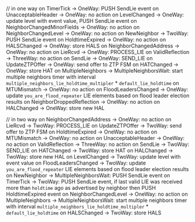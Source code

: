 // in one way
on TimerTick                  -> OneWay: PUSH SendLie event
on UnacceptableHeader         -> OneWay: no action
on LevelChanged               -> OneWay: update level with event value, PUSH SendLie event
on NeighborChangedMinorFields -> OneWay: no action
on NeighborChangedLevel       -> OneWay: no action
on NewNeighbor                -> TwoWay: PUSH SendLie event
on HoldtimeExpired            -> OneWay: no action
on HALSChanged                -> OneWay: store HALS
on NeighborChangedAddress     -> OneWay: no action
on LieRcvd                    -> OneWay: PROCESS_LIE
on ValidReflection            -> ThreeWay: no action
on SendLie                    -> OneWay: SEND_LIE
on UpdateZTPOffer             -> OneWay: send offer to ZTP FSM
on HATChanged                 -> OneWay: store HAT
on MultipleNeighbors          -> MultipleNeighborsWait: start multiple neighbors timer with interval `multiple_neighbors_lie_holdtime_multipler` * `default_lie_holdtime`
on MTUMismatch                -> OneWay: no action
on FloodLeadersChanged        -> OneWay: update `you_are_flood_repeater` LIE elements based on flood leader election results
on NeighborDroppedReflection  -> OneWay: no action
on HALChanged                 -> OneWay: store new HAL

// in two way
on NeighborChangedAddress -> OneWay: no action
on LieRcvd                -> TwoWay: PROCESS_LIE
on UpdateZTPOffer         -> TwoWay: send offer to ZTP FSM
on HoldtimeExpired        -> OneWay: no action
on MTUMismatch            -> OneWay: no action
on UnacceptableHeader     -> OneWay: no action
on ValidReflection        -> ThreeWay: no action
on SendLie                -> TwoWay: SEND_LIE
on HATChanged             -> TwoWay: store HAT
on HALChanged             -> TwoWay: store new HAL
on LevelChanged           -> TwoWay: update level with event value
on FloodLeadersChanged    -> TwoWay: update `you_are_flood_repeater` LIE elements based on flood leader election results
on NewNeighbor            -> MultipleNeighborsWait: PUSH SendLie event
on TimerTick              -> TwoWay: PUSH SendLie event, if last valid LIE was received more than `holdtime` ago as advertised by neighbor then PUSH HoldtimeExpired event
on NeighborChangedLevel   -> OneWay: no action
on MultipleNeighbors      -> MultipleNeighborsWait: start multiple neighbors timer with interval `multiple_neighbors_lie_holdtime_multipler` * `default_lie_holdtime`
on HALSChanged            -> TwoWay: store HALS